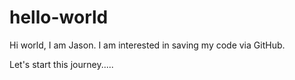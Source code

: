 # hello-world
Hi world,
I am Jason.  I am interested in saving my code via GitHub. 

Let's start this journey.....
